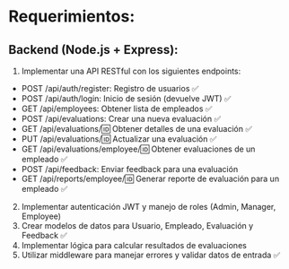 # Requerimientos:
## Backend (Node.js + Express):
1. Implementar una API RESTful con los siguientes endpoints:
- POST /api/auth/register: Registro de usuarios ✅
- POST /api/auth/login: Inicio de sesión (devuelve JWT) ✅
- GET /api/employees: Obtener lista de empleados ✅
- POST /api/evaluations: Crear una nueva evaluación ✅
- GET /api/evaluations/:id: Obtener detalles de una evaluación ✅
- PUT /api/evaluations/:id: Actualizar una evaluación ✅
- GET /api/evaluations/employee/:id: Obtener evaluaciones de un empleado ✅
- POST /api/feedback: Enviar feedback para una evaluación
- GET /api/reports/employee/:id: Generar reporte de evaluación para un empleado ✅

2. Implementar autenticación JWT y manejo de roles (Admin, Manager, Employee)
3. Crear modelos de datos para Usuario, Empleado, Evaluación y Feedback ✅
4. Implementar lógica para calcular resultados de evaluaciones
5. Utilizar middleware para manejar errores y validar datos de entrada ✅